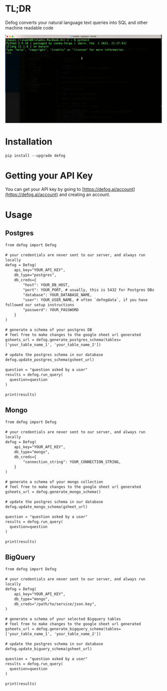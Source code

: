 # TL;DR
Defog converts your natural language text queries into SQL and other machine readable code

![](defog-python.gif)

# Installation
`pip install --upgrade defog`

# Getting your API Key
You can get your API key by going to [https://defog.ai/account](https://defog.ai/account) and creating an account.

# Usage

## Postgres
```
from defog import Defog

# your credentials are never sent to our server, and always run locally
defog = Defog(
    api_key="YOUR_API_KEY",
    db_type="postgres",
    db_creds={
        "host": YOUR_DB_HOST,
        "port": YOUR_PORT, # usually, this is 5432 for Postgres DBs
        "database": YOUR_DATABASE_NAME,
        "user": YOUR_USER_NAME, # often `defogdata`, if you have followed our setup instructions
        "password": YOUR_PASSWORD
    }
)

# generate a schema of your postgres DB
# feel free to make changes to the google sheet url generated
gsheets_url = defog.generate_postgres_schema(tables=['your_table_name_1', 'your_table_name_2']) 

# update the postgres schema in our database
defog.update_postgres_schema(gsheet_url)

question = "question asked by a user"
results = defog.run_query(
  question=question
)

print(results)
```

## Mongo
```
from defog import Defog

# your credentials are never sent to our server, and always run locally
defog = Defog(
    api_key="YOUR_API_KEY",
    db_type="mongo",
    db_creds={
        "connection_string": YOUR_CONNECTION_STRING,
    }
)

# generate a schema of your mongo collection
# feel free to make changes to the google sheet url generated
gsheets_url = defog.generate_mongo_schema()

# update the postgres schema in our database
defog.update_mongo_schema(gsheet_url)

question = "question asked by a user"
results = defog.run_query(
  question=question
)

print(results)
```

## BigQuery
```
from defog import Defog

# your credentials are never sent to our server, and always run locally
defog = Defog(
    api_key="YOUR_API_KEY",
    db_type="mongo",
    db_creds="/path/to/service/json.key",
)

# generate a schema of your selected Bigquery tables
# feel free to make changes to the google sheet url generated
gsheets_url = defog.generate_bigquery_schema(tables=['your_table_name_1', 'your_table_name_2'])

# update the postgres schema in our database
defog.update_biguery_schema(gsheet_url)

question = "question asked by a user"
results = defog.run_query(
  question=question
)

print(results)
```